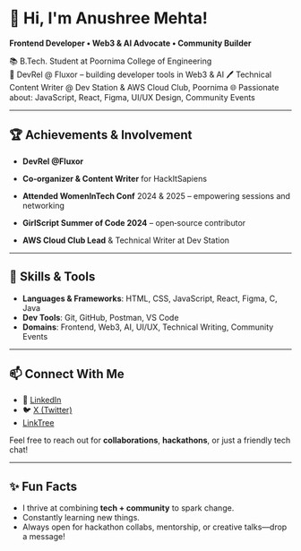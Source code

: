 # 👋 Hi, I'm Anushree Mehta!

**Frontend Developer • Web3 & AI Advocate • Community Builder**

📚 B.Tech. Student at Poornima College of Engineering  
💼 DevRel @ Fluxor – building developer tools in Web3 & AI 
🖊 Technical Content Writer @ Dev Station & AWS Cloud Club, Poornima
🌐 Passionate about: JavaScript, React, Figma, UI/UX Design, Community Events

---



## 🏆 Achievements & Involvement
- **DevRel @Fluxor**  
- **Co‑organizer & Content Writer** for HackItSapiens

- **Attended WomenInTech Conf** 2024 & 2025 – empowering sessions and networking  
- **GirlScript Summer of Code 2024** – open‑source contributor

 
- **AWS Cloud Club Lead** & Technical Writer at Dev Station


---

## 🔧 Skills & Tools

- **Languages & Frameworks**: HTML, CSS, JavaScript, React, Figma, C, Java  
- **Dev Tools**: Git, GitHub, Postman, VS Code  
- **Domains**: Frontend, Web3, AI, UI/UX, Technical Writing, Community Events

---

## 📫 Connect With Me

- 🔗 [LinkedIn](https://www.linkedin.com/in/anushree-mehta-270127270/)  
- 🐦 [X (Twitter)](https://x.com/anushree_0805)
- [LinkTree](https://linktr.ee/Anushree_mehta)

Feel free to reach out for **collaborations**, **hackathons**, or just a friendly tech chat!

---


## ✨ Fun Facts

- I thrive at combining **tech + community** to spark change.  
- Constantly learning new things.
- Always open for hackathon collabs, mentorship, or creative talks—drop a message!

